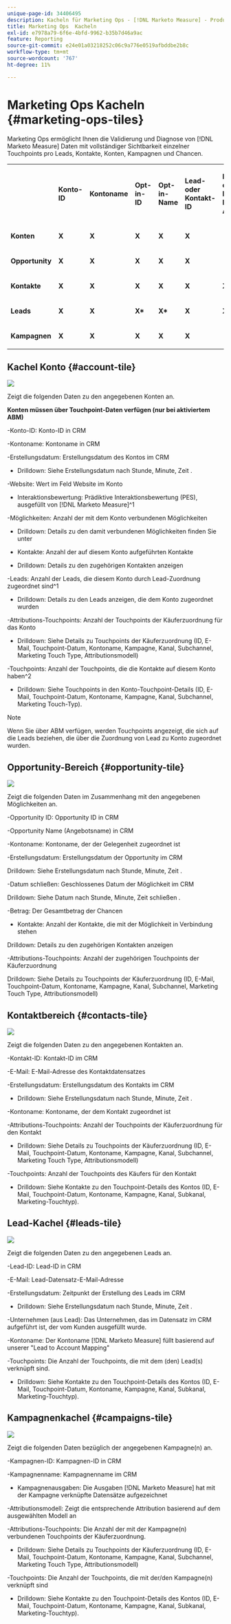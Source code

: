 ```yaml
---
unique-page-id: 34406495
description: Kacheln für Marketing Ops - [!DNL Marketo Measure] - Produktdokumentation
title: Marketing Ops  Kacheln
exl-id: e7978a79-6f6e-4bfd-9962-b35b7d46a9ac
feature: Reporting
source-git-commit: e24e01a03218252c06c9a776e0519afbddbe2b8c
workflow-type: tm+mt
source-wordcount: '767'
ht-degree: 11%

---
```


# Marketing Ops  Kacheln {#marketing-ops-tiles}

Marketing Ops ermöglicht Ihnen die Validierung und Diagnose von [!DNL Marketo Measure] Daten mit vollständiger Sichtbarkeit einzelner Touchpoints pro Leads, Kontakte, Konten, Kampagnen und Chancen.

<table> 
 <colgroup> 
  <col> 
  <col> 
  <col> 
  <col> 
  <col> 
  <col> 
  <col> 
  <col> 
  <col> 
  <col> 
  <col> 
  <col> 
  <col> 
 </colgroup> 
 <tbody> 
  <tr> 
   <td><br></td> 
   <td><p><strong>Konto-ID</strong></p></td> 
   <td><p><strong>Kontoname</strong></p></td> 
   <td><p><strong>Opt-in-ID</strong></p></td> 
   <td><p><strong>Opt-in-Name</strong></p></td> 
   <td><p><strong>Lead- oder Kontakt-ID</strong></p></td> 
   <td><p><strong>Lead- oder Kontakt-E-Mail-Adresse</strong></p></td> 
   <td><p><strong>Kampagnen-ID</strong></p></td> 
   <td><p><strong>Opportunity gewonnen</strong></p></td> 
   <td><p><strong>Erstellungsdatum der Opt-in</strong></p></td> 
   <td><p><strong>Opt-in-Schließdatum</strong></p></td> 
   <td><p><strong>Touchpoint-Datum</strong></p></td> 
   <td><p><strong>Attributionsmodell</strong></p></td> 
  </tr> 
  <tr> 
   <td><p><strong>Konten</strong></p></td> 
   <td><strong>X</strong></td> 
   <td><strong>X</strong></td> 
   <td><strong>X</strong></td> 
   <td><strong>X</strong></td> 
   <td><strong>X</strong></td> 
   <td><br></td> 
   <td><strong>X</strong></td> 
   <td><strong>X</strong></td> 
   <td><strong>X</strong></td> 
   <td><strong>X</strong></td> 
   <td><strong>X</strong></td> 
   <td><strong>X</strong></td> 
  </tr> 
  <tr> 
   <td><p><strong>Opportunity</strong></p></td> 
   <td><strong>X</strong></td> 
   <td><strong>X</strong></td> 
   <td><strong>X</strong></td> 
   <td><strong>X</strong></td> 
   <td><strong>X</strong></td> 
   <td><br></td> 
   <td><strong>X</strong></td> 
   <td><strong>X</strong></td> 
   <td><strong>X</strong></td> 
   <td><strong>X</strong></td> 
   <td><strong>X</strong></td> 
   <td><strong>X</strong></td> 
  </tr> 
  <tr> 
   <td><p><strong>Kontakte</strong></p></td> 
   <td><strong>X</strong></td> 
   <td><strong>X</strong></td> 
   <td><strong>X</strong></td> 
   <td><strong>X</strong></td> 
   <td><strong>X</strong></td> 
   <td><strong>X</strong></td> 
   <td><strong>X</strong></td> 
   <td><strong>X</strong></td> 
   <td><strong>X</strong></td> 
   <td><strong>X</strong></td> 
   <td><strong>X</strong></td> 
   <td><strong>X</strong></td> 
  </tr> 
  <tr> 
   <td><p><strong>Leads</strong></p></td> 
   <td><strong>X</strong></td> 
   <td><strong>X</strong></td> 
   <td><strong>X*</strong></td> 
   <td><strong>X*</strong></td> 
   <td><strong>X</strong></td> 
   <td><strong>X</strong></td> 
   <td><strong>X</strong></td> 
   <td><strong>X*</strong></td> 
   <td><strong>X*</strong></td> 
   <td><strong>X*</strong></td> 
   <td><strong>X</strong></td> 
   <td><strong>X</strong></td> 
  </tr> 
  <tr> 
   <td><p><strong>Kampagnen</strong></p></td> 
   <td><strong>X</strong></td> 
   <td><strong>X</strong></td> 
   <td><strong>X</strong></td> 
   <td><strong>X</strong></td> 
   <td><strong>X</strong></td> 
   <td><br></td> 
   <td><strong>X</strong></td> 
   <td><strong>X</strong></td> 
   <td><strong>X</strong></td> 
   <td><strong>X</strong></td> 
   <td><strong>X</strong></td> 
   <td><strong>X</strong></td> 
  </tr> 
 </tbody> 
</table>

## Kachel Konto {#account-tile}

![](assets/one-1.png)

Zeigt die folgenden Daten zu den angegebenen Konten an.

**Konten müssen über Touchpoint-Daten verfügen (nur bei aktiviertem ABM)**

-Konto-ID: Konto-ID in CRM

-Kontoname: Kontoname in CRM

-Erstellungsdatum: Erstellungsdatum des Kontos im CRM

* Drilldown: Siehe Erstellungsdatum nach Stunde, Minute, Zeit .

-Website: Wert im Feld Website im Konto

- Interaktionsbewertung: Prädiktive Interaktionsbewertung (PES), ausgefüllt von [!DNL Marketo Measure]^1

-Möglichkeiten: Anzahl der mit dem Konto verbundenen Möglichkeiten

* Drilldown: Details zu den damit verbundenen Möglichkeiten finden Sie unter

- Kontakte: Anzahl der auf diesem Konto aufgeführten Kontakte

* Drilldown: Details zu den zugehörigen Kontakten anzeigen

-Leads: Anzahl der Leads, die diesem Konto durch Lead-Zuordnung zugeordnet sind^1

* Drilldown: Details zu den Leads anzeigen, die dem Konto zugeordnet wurden

-Attributions-Touchpoints: Anzahl der Touchpoints der Käuferzuordnung für das Konto

* Drilldown: Siehe Details zu Touchpoints der Käuferzuordnung (ID, E-Mail, Touchpoint-Datum, Kontoname, Kampagne, Kanal, Subchannel, Marketing Touch Type, Attributionsmodell)

-Touchpoints: Anzahl der Touchpoints, die die Kontakte auf diesem Konto haben^2

* Drilldown: Siehe Touchpoints in den Konto-Touchpoint-Details (ID, E-Mail, Touchpoint-Datum, Kontoname, Kampagne, Kanal, Subchannel, Marketing Touch-Typ).

>[!NOTE]
>
>Wenn Sie über ABM verfügen, werden Touchpoints angezeigt, die sich auf die Leads beziehen, die über die Zuordnung von Lead zu Konto zugeordnet wurden.

## Opportunity-Bereich {#opportunity-tile}

![](assets/two-1.png)

Zeigt die folgenden Daten im Zusammenhang mit den angegebenen Möglichkeiten an.

-Opportunity ID: Opportunity ID in CRM

-Opportunity Name (Angebotsname) in CRM

-Kontoname: Kontoname, der der Gelegenheit zugeordnet ist

-Erstellungsdatum: Erstellungsdatum der Opportunity im CRM

Drilldown: Siehe Erstellungsdatum nach Stunde, Minute, Zeit .

-Datum schließen: Geschlossenes Datum der Möglichkeit im CRM

Drilldown: Siehe Datum nach Stunde, Minute, Zeit schließen .

-Betrag: Der Gesamtbetrag der Chancen

- Kontakte: Anzahl der Kontakte, die mit der Möglichkeit in Verbindung stehen

Drilldown: Details zu den zugehörigen Kontakten anzeigen

-Attributions-Touchpoints: Anzahl der zugehörigen Touchpoints der Käuferzuordnung

Drilldown: Siehe Details zu Touchpoints der Käuferzuordnung (ID, E-Mail, Touchpoint-Datum, Kontoname, Kampagne, Kanal, Subchannel, Marketing Touch Type, Attributionsmodell)

## Kontaktbereich {#contacts-tile}

![](assets/three-1.png)

Zeigt die folgenden Daten zu den angegebenen Kontakten an.

-Kontakt-ID: Kontakt-ID im CRM

-E-Mail: E-Mail-Adresse des Kontaktdatensatzes

-Erstellungsdatum: Erstellungsdatum des Kontakts im CRM

* Drilldown: Siehe Erstellungsdatum nach Stunde, Minute, Zeit .

-Kontoname: Kontoname, der dem Kontakt zugeordnet ist

-Attributions-Touchpoints: Anzahl der Touchpoints der Käuferzuordnung für den Kontakt

* Drilldown: Siehe Details zu Touchpoints der Käuferzuordnung (ID, E-Mail, Touchpoint-Datum, Kontoname, Kampagne, Kanal, Subchannel, Marketing Touch Type, Attributionsmodell)

-Touchpoints: Anzahl der Touchpoints des Käufers für den Kontakt

* Drilldown: Siehe Kontakte zu den Touchpoint-Details des Kontos (ID, E-Mail, Touchpoint-Datum, Kontoname, Kampagne, Kanal, Subkanal, Marketing-Touchtyp).

## Lead-Kachel {#leads-tile}

![](assets/four-1.png)

Zeigt die folgenden Daten zu den angegebenen Leads an.

-Lead-ID: Lead-ID in CRM

-E-Mail: Lead-Datensatz-E-Mail-Adresse

-Erstellungsdatum: Zeitpunkt der Erstellung des Leads im CRM

* Drilldown: Siehe Erstellungsdatum nach Stunde, Minute, Zeit .

-Unternehmen (aus Lead): Das Unternehmen, das im Datensatz im CRM aufgeführt ist, der vom Kunden ausgefüllt wurde.

-Kontoname: Der Kontoname [!DNL Marketo Measure] füllt basierend auf unserer &quot;Lead to Account Mapping&quot;

-Touchpoints: Die Anzahl der Touchpoints, die mit dem (den) Lead(s) verknüpft sind.

* Drilldown: Siehe Kontakte zu den Touchpoint-Details des Kontos (ID, E-Mail, Touchpoint-Datum, Kontoname, Kampagne, Kanal, Subkanal, Marketing-Touchtyp).

## Kampagnenkachel {#campaigns-tile}

![](assets/five-1.png)

Zeigt die folgenden Daten bezüglich der angegebenen Kampagne(n) an.

-Kampagnen-ID: Kampagnen-ID in CRM

-Kampagnenname: Kampagnenname im CRM

- Kampagnenausgaben: Die Ausgaben [!DNL Marketo Measure] hat mit der Kampagne verknüpfte Datensätze aufgezeichnet

-Attributionsmodell: Zeigt die entsprechende Attribution basierend auf dem ausgewählten Modell an

-Attributions-Touchpoints: Die Anzahl der mit der Kampagne(n) verbundenen Touchpoints der Käuferzuordnung.

* Drilldown: Siehe Details zu Touchpoints der Käuferzuordnung (ID, E-Mail, Touchpoint-Datum, Kontoname, Kampagne, Kanal, Subchannel, Marketing Touch Type, Attributionsmodell)

-Touchpoints: Die Anzahl der Touchpoints, die mit der/den Kampagne(n) verknüpft sind

* Drilldown: Siehe Kontakte zu den Touchpoint-Details des Kontos (ID, E-Mail, Touchpoint-Datum, Kontoname, Kampagne, Kanal, Subkanal, Marketing-Touchtyp).

